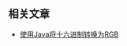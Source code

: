 ## 相关文章

+ [使用Java将十六进制转换为RGB](https://tu-yucheng.github.io/java/2023/06/11/java-convert-hex-to-rgb.html)